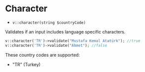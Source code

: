 # Character

- `v::character(string $countryCode)`

Validates if an input includes language specific characters.

```php
v::character('TR')->validate("Mustafa Kemal Atatürk"); //true
v::character('TR')->validate("Ahmet"); //false
```

These country codes are supported:

 * "TR" (Turkey)
